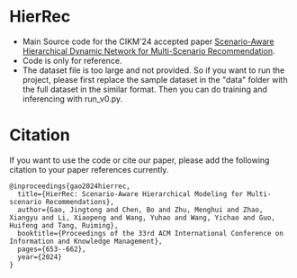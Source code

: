 # HierRec
- Main Source code for the CIKM'24 accepted paper [Scenario-Aware Hierarchical Dynamic Network for Multi-Scenario Recommendation](https://arxiv.org/abs/2309.02061).
- Code is only for reference.
- The dataset file is too large and not provided. So if you want to run the project, please first replace the sample dataset in the "data" folder with the full dataset in the similar format. Then you can do training and inferencing with run_v0.py.

# Citation
If you want to use the code or cite our paper, please add the following citation to your paper references currently.
```
@inproceedings{gao2024hierrec,
  title={HierRec: Scenario-Aware Hierarchical Modeling for Multi-scenario Recommendations},
  author={Gao, Jingtong and Chen, Bo and Zhu, Menghui and Zhao, Xiangyu and Li, Xiaopeng and Wang, Yuhao and Wang, Yichao and Guo, Huifeng and Tang, Ruiming},
  booktitle={Proceedings of the 33rd ACM International Conference on Information and Knowledge Management},
  pages={653--662},
  year={2024}
}
```
